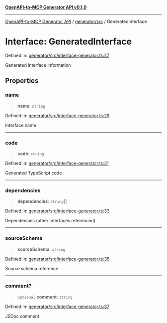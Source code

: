 [**OpenAPI-to-MCP Generator API v0.1.0**](../../../README.md)

***

[OpenAPI-to-MCP Generator API](../../../modules.md) / [generator/src](../README.md) / GeneratedInterface

# Interface: GeneratedInterface

Defined in: [generator/src/interface-generator.ts:27](https://github.com/salacoste/openapi-mcp-generator/blob/fda5c6400a831cddbad9eacd652e11b2f7410b22/packages/generator/src/interface-generator.ts#L27)

Generated interface information

## Properties

### name

> **name**: `string`

Defined in: [generator/src/interface-generator.ts:29](https://github.com/salacoste/openapi-mcp-generator/blob/fda5c6400a831cddbad9eacd652e11b2f7410b22/packages/generator/src/interface-generator.ts#L29)

Interface name

***

### code

> **code**: `string`

Defined in: [generator/src/interface-generator.ts:31](https://github.com/salacoste/openapi-mcp-generator/blob/fda5c6400a831cddbad9eacd652e11b2f7410b22/packages/generator/src/interface-generator.ts#L31)

Generated TypeScript code

***

### dependencies

> **dependencies**: `string`[]

Defined in: [generator/src/interface-generator.ts:33](https://github.com/salacoste/openapi-mcp-generator/blob/fda5c6400a831cddbad9eacd652e11b2f7410b22/packages/generator/src/interface-generator.ts#L33)

Dependencies (other interfaces referenced)

***

### sourceSchema

> **sourceSchema**: `string`

Defined in: [generator/src/interface-generator.ts:35](https://github.com/salacoste/openapi-mcp-generator/blob/fda5c6400a831cddbad9eacd652e11b2f7410b22/packages/generator/src/interface-generator.ts#L35)

Source schema reference

***

### comment?

> `optional` **comment**: `string`

Defined in: [generator/src/interface-generator.ts:37](https://github.com/salacoste/openapi-mcp-generator/blob/fda5c6400a831cddbad9eacd652e11b2f7410b22/packages/generator/src/interface-generator.ts#L37)

JSDoc comment
